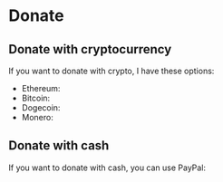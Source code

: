 # Donate

## Donate with cryptocurrency

If you want to donate with crypto, I have these options:

* Ethereum:
* Bitcoin:
* Dogecoin:
* Monero:

## Donate with cash

If you want to donate with cash, you can use PayPal:



